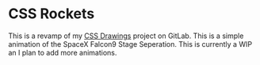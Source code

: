 # CSS Rockets
This is a revamp of my [CSS Drawings](https://gitlab.com/Yappydog/css-drawings) project on GitLab.
This is a simple animation of the SpaceX Falcon9 Stage Seperation.
This is currently a WIP an I plan to add more animations.